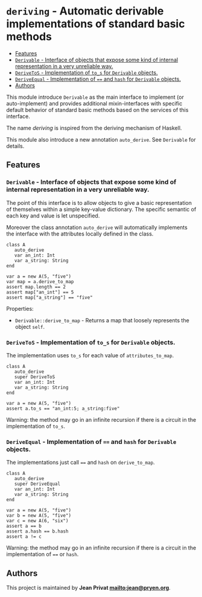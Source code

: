 # `deriving` - Automatic derivable implementations of standard basic methods

* [Features](#Features)
* [`Derivable` - Interface of objects that expose some kind of internal representation in a very unreliable way.](#`Derivable`---Interface-of-objects-that-expose-some-kind-of-internal-representation-in-a-very-unreliable-way.)
* [`DeriveToS` - Implementation of `to_s` for `Derivable` objects.](#`DeriveToS`---Implementation-of-`to_s`-for-`Derivable`-objects.)
* [`DeriveEqual` - Implementation of `==` and `hash` for `Derivable` objects.](#`DeriveEqual`---Implementation-of-`==`-and-`hash`-for-`Derivable`-objects.)
* [Authors](#Authors)

This module introduce `Derivable` as the main interface to implement (or auto-implement) and
provides additional mixin-interfaces with specific default behavior of standard basic methods based
on the services of this interface.

The name *deriving* is inspired from the deriving mechanism of Haskell.

This module also introduce a new annotation `auto_derive`. See `Derivable` for details.

## Features

### `Derivable` - Interface of objects that expose some kind of internal representation in a very unreliable way.

The point of this interface is to allow objects to give a basic representation of
themselves within a simple key-value dictionary.
The specific semantic of each key and value is let unspecified.

Moreover the class annotation `auto_derive` will automatically implements the
interface with the attributes locally defined in the class.

~~~
class A
   auto_derive
   var an_int: Int
   var a_string: String
end

var a = new A(5, "five")
var map = a.derive_to_map
assert map.length == 2
assert map["an_int"] == 5
assert map["a_string"] == "five"
~~~

Properties:

* `Derivable::derive_to_map` - Returns a map that loosely represents the object `self`.

### `DeriveToS` - Implementation of `to_s` for `Derivable` objects.

The implementation uses `to_s` for each value of `attributes_to_map`.

~~~
class A
   auto_derive
   super DeriveToS
   var an_int: Int
   var a_string: String
end

var a = new A(5, "five")
assert a.to_s == "an_int:5; a_string:five"
~~~

Warning: the method may go in an infinite recursion if there is a circuit in
the implementation of `to_s`.

### `DeriveEqual` - Implementation of `==` and `hash` for `Derivable` objects.

The implementations just call `==` and `hash` on `derive_to_map`.

~~~
class A
   auto_derive
   super DeriveEqual
   var an_int: Int
   var a_string: String
end

var a = new A(5, "five")
var b = new A(5, "five")
var c = new A(6, "six")
assert a == b
assert a.hash == b.hash
assert a != c
~~~

Warning: the method may go in an infinite recursion if there is a circuit in
the implementation of `==` or `hash`.

## Authors

This project is maintained by **Jean Privat <mailto:jean@pryen.org>**.
